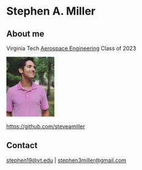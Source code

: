 # Stephen A. Miller

## About me

Virginia Tech [Aerospace Engineering](https://www.aoe.vt.edu/undergraduate/aerospace-engineering.html) Class of 2023

<img src="https://raw.githubusercontent.com/steveamiller/steveamiller.github.io/main/IMG_9517.jpg"  width="25%" height="25%">

https://github.com/steveamiller

## Contact

stephen19@vt.edu | stephen3miller@gmail.com
